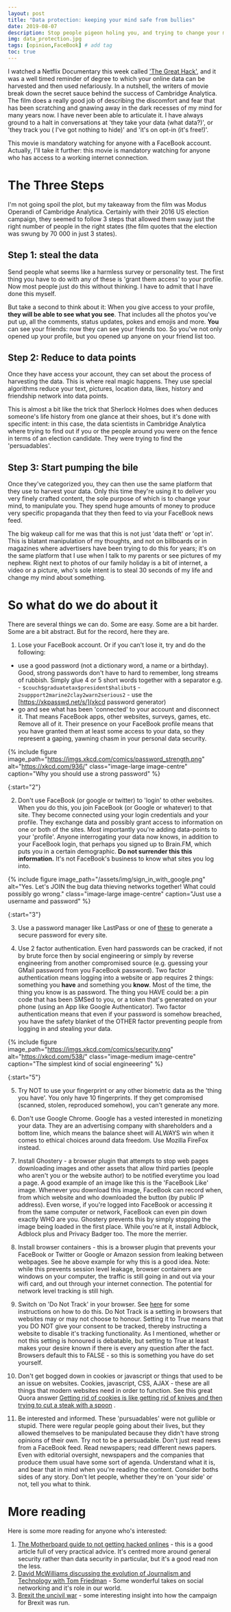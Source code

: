 ```yaml
---
layout: post
title: "Data protection: keeping your mind safe from bullies"
date: 2019-08-07
description: Stop people pigeon holing you, and trying to change your mind
img: data_protection.jpg
tags: [opinion,FaceBook] # add tag
toc: true
---
```




I watched a Netflix Documentary this week called ['The Great Hack'](https://www.rottentomatoes.com/m/the_great_hack), and it was a well timed reminder of degree to which your online data can be harvested and then used nefariously. In a nutshell, the writers of movie break down the secret sauce behind the success of Cambridge Analytica. The film does a really good job of describing the discomfort and fear that has been scratching and gnawing away in the dark recesses of my mind for many years now. I have never been able to articulate it. I have always ground to a halt in conversations at 'they take your data (what data?)', or 'they track you ( I've got nothing to hide)' and 'it's on opt-in (it's free!)'.

This movie is mandatory watching for anyone with a FaceBook account. Actually, I'll take it further: this movie is mandatory watching for anyone who has access to a working internet connection. 

# The Three Steps

I'm not going spoil the plot, but my takeaway from the film was Modus Operandi of Cambridge Analytica. Certainly with their 2016 US election campaign, they seemed to follow 3 steps that allowed them sway just the right number of people in the right states (the film quotes that the election was swung by 70 000 in just 3 states).

## Step 1: steal the data

Send people what seems like a harmless survey or personality test. The first thing you have to do with any of these is 'grant them access' to your profile. Now most people just do this without thinking. I have to admit that I have done this myself. 

But take a second to think about it: When you give access to your profile, __they will be able to see what you see__. That includes all the photos you've put up, all the comments, status updates, pokes and emojis and more. __You__ can see your friends: now they can see your friends too. So you've not only opened up your profile, but you opened up anyone on your friend list too.


## Step 2: Reduce to data points

Once they have access your account, they can set about the process of harvesting the data. This is where real magic happens. They use special algorithms reduce your text, pictures, location data, likes, history and friendship network into data points. 

This is almost a bit like the trick that Sherlock Holmes does when deduces someone's life history from one glance at their shoes, but it's done with specific intent: in this case, the data scientists in Cambridge Analytica where trying to find out if you or the people around you were on the fence in terms of an election candidate. They were trying to find the 'persuadables'.

## Step 3: Start pumping the bile

Once they've categorized you, they can then use the same platform that they use to harvest your data. Only this time they're using it to deliver you very finely crafted content, the sole purpose of which is to change your mind, to manipulate you. They spend huge amounts of money to produce very specific propaganda that they then feed to via your FaceBook news feed.

The big wakeup call for me was that this is not just 'data theft' or 'opt in'. This is blatant manipulation of my thoughts, and not on billboards or in magazines where advertisers have been trying to do this for years; it's on the same platform that I use when I talk to my parents or see pictures of my nephew. Right next to photos of our family holiday is a bit of internet, a video or a picture, who's sole intent is to steal 30 seconds of my life and change my mind about something.

# So what do we do about it

There are several things we can do. Some are easy. Some are a bit harder. Some are a bit abstract. But for the record, here they are.


1. Lose your FaceBook account. Or if you can't lose it, try and do the following:
  - use a good password (not a dictionary word, a name or a birthday). Good, strong passwords don't have to hard to remember, long streams of rubbish. Simply glue 4 or 5 short words together with a separator e.g.
        - ``` $couch$graduatetax$president$halibut$ ```
        - ``` 2suppport2marine2clay2warn2serious2 ```
        - use the [https://xkpasswd.net/s/](xkcd password generator)
  - go and see what has been 'connected' to your account and disconnect it. That means FaceBook apps, other websites, surveys, games, etc. Remove all of it. Their presence on your FaceBook profile means that you have granted them at least some access to your data, so they represent a gaping, yawning chasm in your personal data security.

{% include figure image_path="https://imgs.xkcd.com/comics/password_strength.png" alt="https://xkcd.com/936/" class="image-large image-centre" caption="Why you should use a strong password" %}

{:start="2"}

2. Don't use FaceBook (or google or twitter) to 'login' to other websites. When you do this, you join FaceBook (or Google or whatever) to that site. They become connected using your login credentials and your profile. They exchange data and possibly grant access to information on one or both of the sites. Most importantly you're adding data-points to your 'profile'. Anyone interrogating your data now knows, in addition to your FaceBook login, that perhaps you signed up to Brain.FM, which puts you in a certain demographic. __Do not surrender this this information.__ It's not FaceBook's business to know what sites you log into. 

{% include figure image_path="/assets/img/sign_in_with_google.png" alt="Yes. Let's JOIN the bug data thieving networks together! What could possibly go wrong." class="image-large image-centre" caption="Just use a username and password" %}

{:start="3"}

3. Use a password manager like LastPass or one of [these](https://www.google.com/search?client=firefox-b-d&channel=trow&q=password+manager+comparison) to generate a secure password for every site.

4. Use 2 factor authentication. Even hard passwords can be cracked, if not by brute force then by social engineering or simply by reverse engineering from another compromised source (e.g. guessing your GMail password from you FaceBook password). Two factor authentication means logging into a website or app requires 2 things: something you __have__ and something you __know__. Most of the time, the thing you know is as password. The thing you HAVE could be: a pin code that has been SMSed to you, or a token that's generated on your phone (using an App like Google Authenticator). Two factor authentication means that even if your password is somehow breached, you have the safety blanket of the OTHER factor preventing people from logging in and stealing your data.

{% include figure image_path="https://imgs.xkcd.com/comics/security.png" alt="https://xkcd.com/538/" class="image-medium image-centre" caption="The simplest kind of social engineeering" %}

{:start="5"}


5. Try NOT to use your fingerprint or any other biometric data as the 'thing you have'. You only have 10 fingerprints. If they get compromised (scanned, stolen, reproduced somehow), you can't generate any more.

6. Don't use Google Chrome. Google has a vested interested in monetizing your data. They are an advertising company with shareholders and a bottom line, which means the balance sheet will ALWAYS win when it comes to ethical choices around data freedom. Use Mozilla FireFox instead.

7. Install Ghostery - a browser plugin that attempts to stop web pages downloading images and other assets that allow third parties (people who aren't you or the website author) to be notified everytime you load a page. A good example of an image like this is the 'FaceBook Like' image. Whenever you download this image, FaceBook can record when, from which website and who downloaded the button (by public IP address). Even worse, if you're logged into FaceBook or accessing it from the same computer or network, FaceBook can even pin down exactly WHO are you. Ghostery prevents this by simply stopping the image being loaded in the first place. While you're at it, install Adblock, Adblock plus and Privacy Badger too. The more the merrier.

8. Install browser containers - this is a browser plugin that prevents your FaceBook or Twitter or Google or Amazon session from leaking between webpages. See he above example for why this is a good idea. Note: while this prevents session level leakage, browser containers are windows on your computer, the traffic is still going in and out via your wifi card, and out through your internet connection. The potential for network level tracking is still high.

9. Switch on 'Do Not Track' in your browser. See [here](https://www.digitalcitizen.life/enable-do-not-track-dnt-chrome-firefox-edge-opera-internet-explorer) for some instructions on how to do this. Do Not Track is a setting in browsers that websites may or may not choose to honour.  Setting it to True means that you DO NOT give your consent to be tracked, thereby instructing a website to disable it's tracking functionality. As I mentioned, whether or not this setting is honoured is debatable, but setting to True at least makes your desire known if there is every any question after the fact. Browsers default this to FALSE - so this is something you have do set yourself.

10. Don't get bogged down in cookies or javascript or things that used to be an issue on websites. Cookies, javascript, CSS, AJAX - these are all things that modern websites need in order to function. See this great Quora answer [Getting rid of cookies is like getting rid of knives and then trying to cut a steak with a spoon](https://www.quora.com/Why-are-website-cookies-potentially-dangerous-to-a-computers-security) . 

11. Be interested and informed. These 'pursuadables' were not gullible or stupid. There were regular people going about their lives, but they allowed themselves to be manipulated because they didn't have strong opinions of their own. Try not to be a persuadable. Don't just read news from a FaceBook feed. Read newspapers; read different news papers. Even with editorial oversight, newspapers and the companies that produce them usual have some sort of agenda. Understand what it is, and bear that in mind when you're reading the content. Consider boths sides of any story. Don't let people, whether they're on 'your side' or not, tell you what to think.  


# More reading
Here is some more reading for anyone who's interested:
1. [The Motherboard guide to not getting hacked onlines](https://www.vice.com/en_us/article/d3devm/motherboard-guide-to-not-getting-hacked-online-safety-guide) - this is a good article full of very practical advice. It's centred more around general security rather than data security in particular, but it's a good read non the less.
2. [David McWilliams discussing the evolution of Journalism and Technology with Tom Friedman](https://open.spotify.com/episode/78td8vElM4Jd70gM1ik3GR) - Some wonderful takes on social networking and it's role in our world. 
3. [ Brexit the uncivil war]( https://en.wikipedia.org/wiki/Brexit:_The_Uncivil_War ) - some interesting insight into how the campaign for Brexit was run.